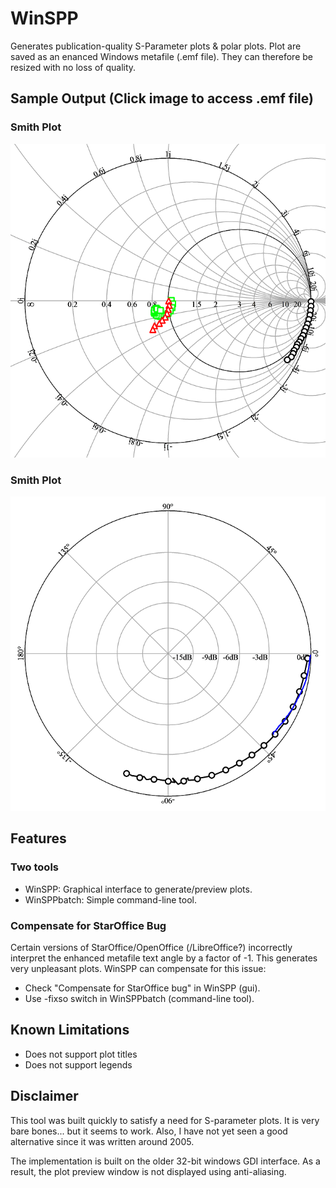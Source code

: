 # WinSPP
Generates publication-quality S-Parameter plots & polar plots.  Plot are saved as an enanced Windows metafile (.emf file).  They can therefore be resized with no loss of quality.

## Sample Output (Click image to access .emf file)
### Smith Plot
[![Smith Plot](doc/SampleSmith.plot.png)](results/SampleSmith.plot.emf)

### Smith Plot
[![Polar Plot](doc/SamplePolar.plot.png)](results/SamplePolar.plot.emf)

## Features
### Two tools
- WinSPP: Graphical interface to generate/preview plots.
- WinSPPbatch: Simple command-line tool.

### Compensate for StarOffice Bug
Certain versions of StarOffice/OpenOffice (/LibreOffice?) incorrectly interpret the enhanced metafile text angle by a factor of -1.  This generates very unpleasant plots.  WinSPP can compensate for this issue:

- Check "Compensate for StarOffice bug" in WinSPP (gui).
- Use -fixso switch in WinSPPbatch (command-line tool).

## Known Limitations
- Does not support plot titles
- Does not support legends

## Disclaimer
This tool was built quickly to satisfy a need for S-parameter plots.  It is very bare bones... but it seems to work.  Also, I have not yet seen a good alternative since it was written around 2005.

The implementation is built on the older 32-bit windows GDI interface.  As a result, the plot preview window is not displayed using anti-aliasing.
